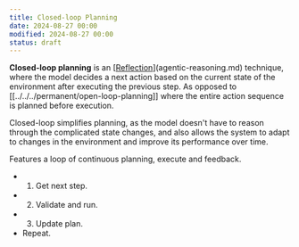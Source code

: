 ```yaml
---
title: Closed-loop Planning
date: 2024-08-27 00:00
modified: 2024-08-27 00:00
status: draft
---
```


**Closed-loop planning** is an [[Reflection](../../../permanent/reflection.md)](agentic-reasoning.md) technique, where the model decides a next action based on the current state of the environment after executing the previous step. As opposed to [[../../../permanent/open-loop-planning]] where the entire action sequence is planned before execution.

Closed-loop simplifies planning, as the model doesn't have to reason through the complicated state changes, and also allows the system to adapt to changes in the environment and improve its performance over time.

Features a loop of continuous planning, execute and feedback.

* 1. Get next step.
* 2. Validate and run. 
* 3. Update plan.
* Repeat.